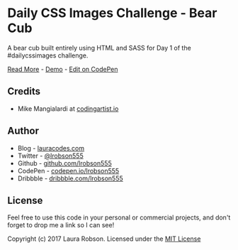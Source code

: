 # Daily CSS Images Challenge - Bear Cub

A bear cub built entirely using HTML and SASS for Day 1 of the #dailycssimages challenge.

[Read More](http://www.lauracodes.com/daily-css-images-day-1/) - [Demo](http://playground.lauracodes.com/css-images/bear-cub/) - [Edit on CodePen](http://codepen.io/lrobson555/pen/vgoEjp)

## Credits
* Mike Mangialardi at [codingartist.io](http://dailycssimages.com/)

## Author
* Blog - [lauracodes.com](http://www.lauracodes.com)
* Twitter - [@lrobson555](https://www.twitter.com/lrobson555)
* Github - [github.com/lrobson555](https://github.com/lrobson555)
* CodePen - [codepen.io/lrobson555](http://codepen.io/lrobson555)
* Dribbble - [dribbble.com/lrobson555](https://dribbble.com/lrobson555)

## License
Feel free to use this code in your personal or commercial projects, and don't forget to drop me a link so I can see!

Copyright (c) 2017 Laura Robson. Licensed under the [MIT License](https://github.com/lrobson555/CSSImages_BearCub/master/license.txt)